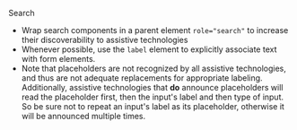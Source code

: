 Search

- Wrap search components in a parent element `role="search"` to increase their discoverability to assistive technologies
- Whenever possible, use the `label` element to explicitly associate text with form elements.
- Note that placeholders are not recognized by all assistive technologies, and thus are not adequate replacements for appropriate labeling. Additionally, assistive technologies that **do** announce placeholders will read the placeholder first, then the input's label and then type of input. So be sure not to repeat an input's label as its placeholder, otherwise it will be announced multiple times.
